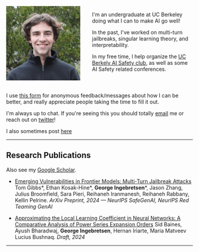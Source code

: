<div style="display: flex; align-items: flex-start; gap: 2rem; margin-bottom: 2rem;">
    <img src="me.jpeg" alt="George Ingebretsen" style="max-width: 200px; width: 100%; height: auto; flex-shrink: 0;">
    <div>
        <p>I'm an undergraduate at UC Berkeley doing what I can to make AI go well!</p>
        <p>In the past, I've worked on multi-turn jailbreaks, singular learning theory, and interpretability.</p>
        <p>In my free time, I help organize the <a href="[url](https://berkeleyaisafety.com/)">UC Berkely AI Safety club</a>, as well as some AI Safety related conferences.</p>
    </div>
</div>

I use [this form](https://www.admonymous.co/georgeingebretsen) for anonymous feedback/messages about how I can be better, and really appreciate people taking the time to fill it out.

I'm always up to chat. If you're seeing this you should totally [email](george.ingebretsen@gmail.com) me or reach out on [twitter](https://twitter.com/Newton_theMan)!

I also sometimes post [here](https://www.lesswrong.com/users/george-ingebretsen)

---

## Research Publications

Also see my [Google Scholar](https://scholar.google.com/citations?hl=en&view_op=list_works&gmla=ALUCkoWpyTKUIsNfWw8T-ewlXhSkQoSeyWkU_MyJstV4iL1uNDxIlGsxLG6eiBFkgRg3sUjHBa15xql7aTwmZw&user=dF_lPHQAAAAJ).

- [Emerging Vulnerabilities in Frontier Models: Multi-Turn Jailbreak Attacks](https://arxiv.org/abs/2409.00137)
  Tom Gibbs\*, Ethan Kosak-Hine\*, **George Ingebretsen**\*, Jason Zhang, Julius Broomfield, Sara Pieri, Reihaneh Iranmanesh, Reihaneh Rabbany, Kellin Pelrine. _ArXiv Preprint, 2024 — NeurIPS SafeGenAI, NeurIPS Red Teaming GenAI_

- [Approximating the Local Learning Coefficient in Neural Networks: A Comparative Analysis of Power Series Expansion Orders](https://drive.google.com/file/d/1rYWjDBuJM5zA9zwY2vGwkw7cj7uzkq_8/view?usp=sharing)
  Sid Baines, Ayush Bharadwaj, **George Ingebretsen**, Hernan Iriarte, Maria Matveev Lucius Bushnaq. _Draft, 2024_

---
